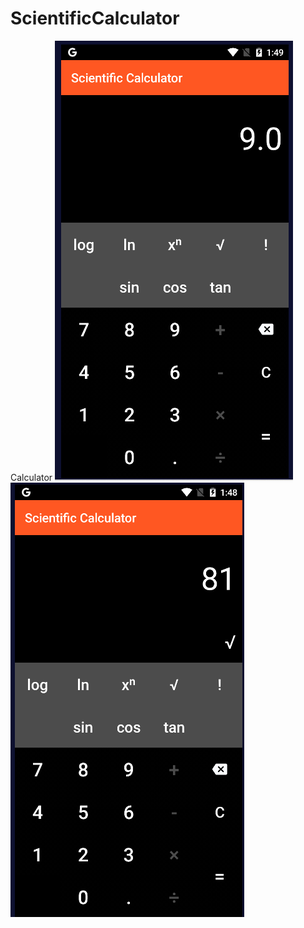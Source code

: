 # ScientificCalculator
Calculator
![alt text](https://github.com/kotaangin80/ScientificCalculator/blob/master/hasil.PNG)
![alt text](https://github.com/kotaangin80/ScientificCalculator/blob/master/proces.PNG)
